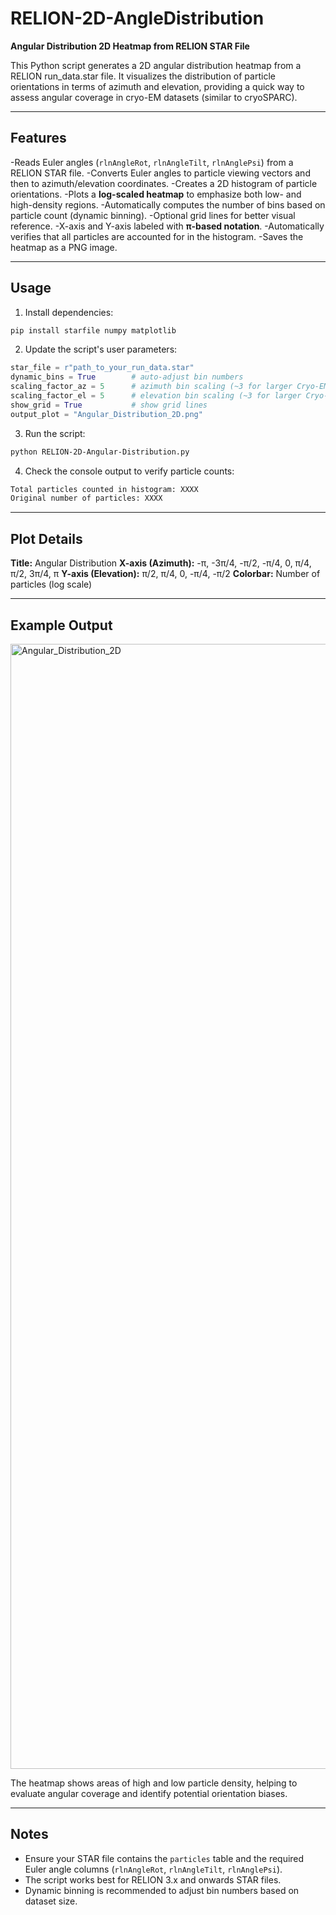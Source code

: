 # RELION-2D-AngleDistribution

**Angular Distribution 2D Heatmap from RELION STAR File**

This Python script generates a 2D angular distribution heatmap from a RELION run_data.star file. It visualizes the distribution of particle orientations in terms of azimuth and elevation, providing a quick way to assess angular coverage in cryo-EM datasets (similar to cryoSPARC).

---

## Features

-Reads Euler angles (`rlnAngleRot`, `rlnAngleTilt`, `rlnAnglePsi`) from a RELION STAR file.
-Converts Euler angles to particle viewing vectors and then to azimuth/elevation coordinates.
-Creates a 2D histogram of particle orientations.
-Plots a **log-scaled heatmap** to emphasize both low- and high-density regions.
-Automatically computes the number of bins based on particle count (dynamic binning).
-Optional grid lines for better visual reference.
-X-axis and Y-axis labeled with **π-based notation**.
-Automatically verifies that all particles are accounted for in the histogram.
-Saves the heatmap as a PNG image.

---

## Usage
1. Install dependencies:
```bash
pip install starfile numpy matplotlib
```

2. Update the script's user parameters:
```python
star_file = r"path_to_your_run_data.star"
dynamic_bins = True        # auto-adjust bin numbers
scaling_factor_az = 5      # azimuth bin scaling (~3 for larger Cryo-EM datasets, ~5 for smaller negative stain datasets)
scaling_factor_el = 5      # elevation bin scaling (~3 for larger Cryo-EM datasets, ~5 for smaller negative stain datasets)
show_grid = True           # show grid lines
output_plot = "Angular_Distribution_2D.png"
```

3. Run the script:
```bash
python RELION-2D-Angular-Distribution.py
```

4. Check the console output to verify particle counts:
```bash
Total particles counted in histogram: XXXX
Original number of particles: XXXX
```


---

## Plot Details

**Title:** Angular Distribution
**X-axis (Azimuth):** -π, -3π/4, -π/2, -π/4, 0, π/4, π/2, 3π/4, π
**Y-axis (Elevation):** π/2, π/4, 0, -π/4, -π/2
**Colorbar:** Number of particles (log scale)


---

## Example Output

<img width="3000" height="1800" alt="Angular_Distribution_2D" src="https://github.com/user-attachments/assets/5e99b047-d1a7-4ad0-9e06-3ebd53d9c52c" />

The heatmap shows areas of high and low particle density, helping to evaluate angular coverage and identify potential orientation biases.


---

## Notes

- Ensure your STAR file contains the `particles` table and the required Euler angle columns (`rlnAngleRot`, `rlnAngleTilt`, `rlnAnglePsi`).
- The script works best for RELION 3.x and onwards STAR files.
- Dynamic binning is recommended to adjust bin numbers based on dataset size.
